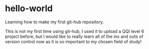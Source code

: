 # hello-world
Learning how to make my first git-hub repository.

This is not my first time using git-hub, I used it to upload a QQI level 6 project before, but I would like to really learn all of the ins and outs of version control now as it is so important to my chosen field of study!
